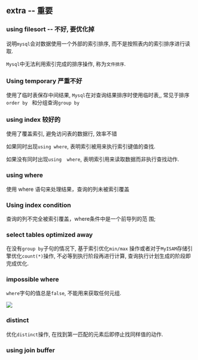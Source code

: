 ## extra -- 重要

### using  filesort  -- 不好, 要优化掉

说明`mysql`会对数据使用一个外部的索引排序, 而不是按照表内的索引排序进行读取.

`Mysql`中无法利用索引完成的排序操作, 称为`文件排序`.



### **Using temporary**   **严重不好**

使用了临时表保存中间结果, `Mysql`在对查询结果排序时使用临时表,,  常见于排序`order by ` 和分组查询`group by`



### using index  较好的

使用了覆盖索引, 避免访问表的数据行, 效率不错

如果同时出现`using where`, 表明索引被用来执行索引键值的查找.

如果没有同时出现`using  where`, 表明索引用来读取数据而非执行查找动作.

### using where

使用 where 语句来处理结果，查询的列未被索引覆盖

### Using index condition

查询的列不完全被索引覆盖，where条件中是一个前导列的范 围;



### select tables optimized away

在没有`group by`子句的情况下, 基于索引优化`min/max` 操作或者对于`MyISAM`存储引擎优化`count(*)`操作, 不必等到执行阶段再进行计算, 查询执行计划生成的阶段即完成优化.



### impossible where

`where`字句的值总是`false`, 不能用来获取任何元组.

![](https://youpaiyun.zongqilive.cn/image/20200226122131.png)



### distinct

优化`distinct`操作, 在找到第一匹配的元素后即停止找同样值的动作.





### using join buffer



